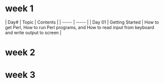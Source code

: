 # week 1

| Day# | Topic | Contents |
| ----- | ----- |
| Day 01 | Getting Started | How to get Perl, How to run Perl programs, and How to read input from keyboard and write output to screen |

# week 2

# week 3
